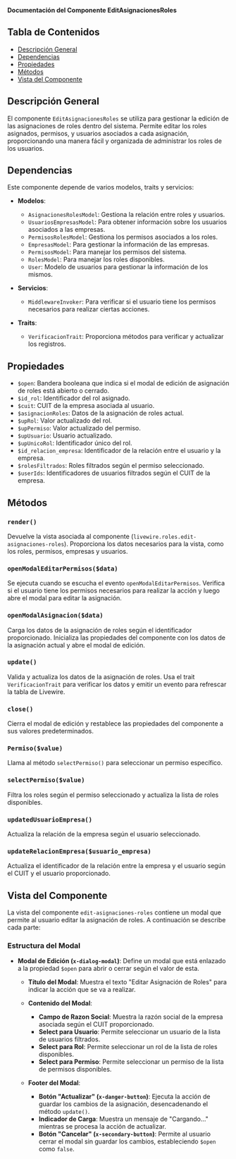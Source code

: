 **Documentación del Componente EditAsignacionesRoles**

## Tabla de Contenidos
- [Descripción General](#descripción-general)
- [Dependencias](#dependencias)
- [Propiedades](#propiedades)
- [Métodos](#métodos)
- [Vista del Componente](#vista-del-componente)

## Descripción General
El componente `EditAsignacionesRoles` se utiliza para gestionar la edición de las asignaciones de roles dentro del sistema. Permite editar los roles asignados, permisos, y usuarios asociados a cada asignación, proporcionando una manera fácil y organizada de administrar los roles de los usuarios.

## Dependencias
Este componente depende de varios modelos, traits y servicios:

- **Modelos**:
  - `AsignacionesRolesModel`: Gestiona la relación entre roles y usuarios.
  - `UsuariosEmpresasModel`: Para obtener información sobre los usuarios asociados a las empresas.
  - `PermisosRolesModel`: Gestiona los permisos asociados a los roles.
  - `EmpresasModel`: Para gestionar la información de las empresas.
  - `PermisosModel`: Para manejar los permisos del sistema.
  - `RolesModel`: Para manejar los roles disponibles.
  - `User`: Modelo de usuarios para gestionar la información de los mismos.

- **Servicios**:
  - `MiddlewareInvoker`: Para verificar si el usuario tiene los permisos necesarios para realizar ciertas acciones.

- **Traits**:
  - `VerificacionTrait`: Proporciona métodos para verificar y actualizar los registros.

## Propiedades
- `$open`: Bandera booleana que indica si el modal de edición de asignación de roles está abierto o cerrado.
- `$id_rol`: Identificador del rol asignado.
- `$cuit`: CUIT de la empresa asociada al usuario.
- `$asignacionRoles`: Datos de la asignación de roles actual.
- `$upRol`: Valor actualizado del rol.
- `$upPermiso`: Valor actualizado del permiso.
- `$upUsuario`: Usuario actualizado.
- `$upUnicoRol`: Identificador único del rol.
- `$id_relacion_empresa`: Identificador de la relación entre el usuario y la empresa.
- `$rolesFiltrados`: Roles filtrados según el permiso seleccionado.
- `$userIds`: Identificadores de usuarios filtrados según el CUIT de la empresa.

## Métodos

### `render()`
Devuelve la vista asociada al componente (`livewire.roles.edit-asignaciones-roles`). Proporciona los datos necesarios para la vista, como los roles, permisos, empresas y usuarios.

### `openModalEditarPermisos($data)`
Se ejecuta cuando se escucha el evento `openModalEditarPermisos`. Verifica si el usuario tiene los permisos necesarios para realizar la acción y luego abre el modal para editar la asignación.

### `openModalAsignacion($data)`
Carga los datos de la asignación de roles según el identificador proporcionado. Inicializa las propiedades del componente con los datos de la asignación actual y abre el modal de edición.

### `update()`
Valida y actualiza los datos de la asignación de roles. Usa el trait `VerificacionTrait` para verificar los datos y emitir un evento para refrescar la tabla de Livewire.

### `close()`
Cierra el modal de edición y restablece las propiedades del componente a sus valores predeterminados.

### `Permiso($value)`
Llama al método `selectPermiso()` para seleccionar un permiso específico.

### `selectPermiso($value)`
Filtra los roles según el permiso seleccionado y actualiza la lista de roles disponibles.

### `updatedUsuarioEmpresa()`
Actualiza la relación de la empresa según el usuario seleccionado.

### `updateRelacionEmpresa($usuario_empresa)`
Actualiza el identificador de la relación entre la empresa y el usuario según el CUIT y el usuario proporcionado.

## Vista del Componente
La vista del componente `edit-asignaciones-roles` contiene un modal que permite al usuario editar la asignación de roles. A continuación se describe cada parte:

### Estructura del Modal
- **Modal de Edición (`x-dialog-modal`)**: Define un modal que está enlazado a la propiedad `$open` para abrir o cerrar según el valor de esta.
  
  - **Título del Modal**: Muestra el texto "Editar Asignación de Roles" para indicar la acción que se va a realizar.
  
  - **Contenido del Modal**:
    - **Campo de Razon Social**: Muestra la razón social de la empresa asociada según el CUIT proporcionado.
    - **Select para Usuario**: Permite seleccionar un usuario de la lista de usuarios filtrados.
    - **Select para Rol**: Permite seleccionar un rol de la lista de roles disponibles.
    - **Select para Permiso**: Permite seleccionar un permiso de la lista de permisos disponibles.
  
  - **Footer del Modal**:
    - **Botón "Actualizar" (`x-danger-button`)**: Ejecuta la acción de guardar los cambios de la asignación, desencadenando el método `update()`.
    - **Indicador de Carga**: Muestra un mensaje de "Cargando..." mientras se procesa la acción de actualizar.
    - **Botón "Cancelar" (`x-secondary-button`)**: Permite al usuario cerrar el modal sin guardar los cambios, estableciendo `$open` como `false`.

